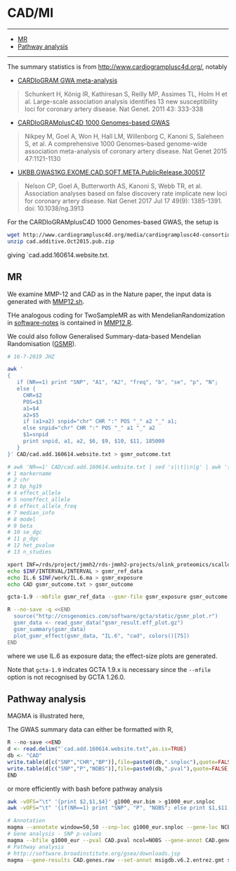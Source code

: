 # CAD/MI

---
* [MR](https://github.com/jinghuazhao/Omics-analysis/tree/master/CAD#mr)
* [Pathway analysis](https://github.com/jinghuazhao/Omics-analysis/tree/master/CAD#pathway-analysis)
---

The summary statistics is from http://www.cardiogramplusc4d.org/, notably
* [CARDIoGRAM GWA meta-analysis](http://www.cardiogramplusc4d.org/media/cardiogramplusc4d-consortium/data-downloads/cardiogram_gwas_results.zip)

> Schunkert H, König IR, Kathiresan S, Reilly MP, Assimes TL, Holm H et al. Large-scale association analysis identifies 13 new susceptibility loci for coronary artery disease. Nat Genet. 2011 43: 333-338

* [CARDIoGRAMplusC4D 1000 Genomes-based GWAS](http://www.cardiogramplusc4d.org/media/cardiogramplusc4d-consortium/data-downloads/cad.additive.Oct2015.pub.zip)

> Nikpey M, Goel A, Won H, Hall LM, Willenborg C, Kanoni S, Saleheen S, et al. A comprehensive 1000 Genomes–based genome-wide association meta-analysis of coronary artery disease. Nat Genet 2015 47:1121-1130

* [UKBB.GWAS1KG.EXOME.CAD.SOFT.META.PublicRelease.300517](http://www.cardiogramplusc4d.org/media/cardiogramplusc4d-consortium/data-downloads/UKBB.GWAS1KG.EXOME.CAD.SOFT.META.PublicRelease.300517.txt.gz)

> Nelson CP, Goel A, Butterworth AS, Kanoni S, Webb TR, et al. Association analyses based on false discovery rate implicate new loci for coronary artery disease. Nat Genet 2017 Jul 17 49(9): 1385-1391. doi: 10.1038/ng.3913

For the CARDIoGRAMplusC4D 1000 Genomes-based GWAS, the setup is
```bash
wget http://www.cardiogramplusc4d.org/media/cardiogramplusc4d-consortium/data-downloads/cad.additive.Oct2015.pub.zip
unzip cad.additive.Oct2015.pub.zip
```
giving `cad.add.160614.website.txt.

## MR

We examine MMP-12 and CAD as in the Nature paper, the input data is generated with [MMP12.sh](MMP12.sh).

THe analogous coding for TwoSampleMR as with MendelianRandomization in [software-notes](https://github.com/jinghuazhao/software-notes)
is contained in [MMP12.R](MMP12.R).

We could also follow Generalised Summary-data-based Mendelian Randomisation ([GSMR](http://cnsgenomics.com/software/gcta/#Mendelianrandomisation)).
```bash
# 16-7-2019 JHZ

awk '
{
   if (NR==1) print "SNP", "A1", "A2", "freq", "b", "se", "p", "N";
   else {
     CHR=$2
     POS=$3
     a1=$4
     a2=$5
     if (a1>a2) snpid="chr" CHR ":" POS "_" a2 "_" a1;
     else snpid="chr" CHR ":" POS "_" a1 "_" a2
     $1=snpid
     print snpid, a1, a2, $6, $9, $10, $11, 185000
   }
}' CAD/cad.add.160614.website.txt > gsmr_outcome.txt

# awk 'NR==1' CAD/cad.add.160614.website.txt | sed 's|\t|\n|g' | awk '{print "# " NR, $1}'
# 1 markername
# 2 chr
# 3 bp_hg19
# 4 effect_allele
# 5 noneffect_allele
# 6 effect_allele_freq
# 7 median_info
# 8 model
# 9 beta
# 10 se_dgc
# 11 p_dgc
# 12 het_pvalue
# 13 n_studies

xport INF=/rds/project/jmmh2/rds-jmmh2-projects/olink_proteomics/scallop/INF
echo $INF/INTERVAL/INTERVAL > gsmr_ref_data
echo IL.6 $INF/work/IL.6.ma > gsmr_exposure
echo CAD gsmr_outcome.txt > gsmr_outcome

gcta-1.9 --mbfile gsmr_ref_data --gsmr-file gsmr_exposure gsmr_outcome --gsmr-direction 0 --effect-plot --out gsmr_result

R --no-save -q <<END
  source("http://cnsgenomics.com/software/gcta/static/gsmr_plot.r")
  gsmr_data <- read_gsmr_data("gsmr_result.eff_plot.gz")
  gsmr_summary(gsmr_data)
  plot_gsmr_effect(gsmr_data, "IL.6", "cad", colors()[75])
END
```
where we use IL.6 as exposure data; the effect-size plots are generated.

Note that `gcta-1.9` indcates GCTA 1.9.x is necessary since the `--mfile` option is not recognised by GCTA 1.26.0.

## Pathway analysis

MAGMA is illustrated here,

The GWAS summary data can either be formatted with R,
```r
R --no-save <<END
d <- read.delim("`cad.add.160614.website.txt",as.is=TRUE)
db <- "CAD"
write.table(d[c("SNP","CHR","BP")],file=paste0(db,".snploc"),quote=FALSE,row.name=FALSE,col.names=FALSE,sep="\t")
write.table(d[c("SNP","P","NOBS")],file=paste0(db,".pval"),quote=FALSE,row.name=FALSE,sep="\t")
END
```
or more efficiently with bash before pathway analysis
```bash
awk -vOFS="\t" '{print $2,$1,$4}' g1000_eur.bim > g1000_eur.snploc
awk -vOFS="\t" '{if(NR==1) print "SNP", "P", "NOBS"; else print $1,$11,1000}' `cad.add.160614.website.txt > CAD.pval

# Annotation
magma --annotate window=50,50 --snp-loc g1000_eur.snploc --gene-loc NCBI37.3.gene.loc --out CAD
# Gene analysis - SNP p-values
magma --bfile g1000_eur --pval CAD.pval ncol=NOBS --gene-annot CAD.genes.annot --out CAD
# Pathway analysis
# http://software.broadinstitute.org/gsea/downloads.jsp
magma --gene-results CAD.genes.raw --set-annot msigdb.v6.2.entrez.gmt self-contained --model fwer --out CAD
```
